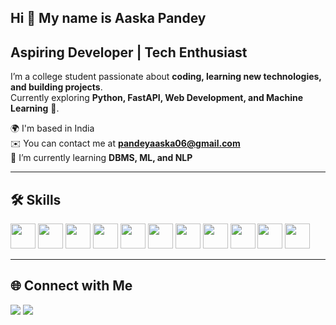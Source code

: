 ## Hi 👋 My name is Aaska Pandey

## Aspiring Developer |  Tech Enthusiast

I’m a college student passionate about **coding, learning new technologies, and building projects**.  
Currently exploring **Python, FastAPI, Web Development, and Machine Learning** 🚀. 

🌍 I'm based in India  
✉️ You can contact me at **pandeyaaska06@gmail.com**  
🌱 I’m currently learning **DBMS, ML, and NLP**  

----

## 🛠️ Skills
<p>
  <img src="https://cdn.jsdelivr.net/gh/devicons/devicon/icons/python/python-original.svg" width="40"/>
  <img src="https://cdn.jsdelivr.net/gh/devicons/devicon/icons/html5/html5-original.svg" width="40"/>
  <img src="https://cdn.jsdelivr.net/gh/devicons/devicon/icons/css3/css3-original.svg" width="40"/>
  <img src="https://cdn.jsdelivr.net/gh/devicons/devicon/icons/javascript/javascript-original.svg" width="40"/>
  <img src="https://cdn.jsdelivr.net/gh/devicons/devicon/icons/mysql/mysql-original.svg" width="40"/>
  <img src="https://cdn.jsdelivr.net/gh/devicons/devicon/icons/git/git-original.svg" width="40"/>
  <img src="https://cdn.jsdelivr.net/gh/devicons/devicon/icons/pandas/pandas-original.svg" width="40"/>
  <img src="https://upload.wikimedia.org/wikipedia/commons/0/05/Scikit_learn_logo_small.svg" width="40"/>
  <img src="https://huggingface.co/front/assets/huggingface_logo.svg" width="40"/>
  <img src="https://cdn.jsdelivr.net/gh/devicons/devicon/icons/java/java-original.svg" width="40"/>
  <img src="https://cdn.jsdelivr.net/gh/devicons/devicon/icons/cplusplus/cplusplus-original.svg" width="40"/>




</p>

----

## 🌐 Connect with Me
<p>
  <a href="https://github.com/Aaska-pandey"><img src="https://img.shields.io/badge/GitHub-100000?logo=github&logoColor=white" /></a>
  <a href="https://www.linkedin.com/in/aaska-pandey-86a308303"><img src="https://img.shields.io/badge/LinkedIn-0077B5?logo=linkedin&logoColor=white" /></a>
</p>

